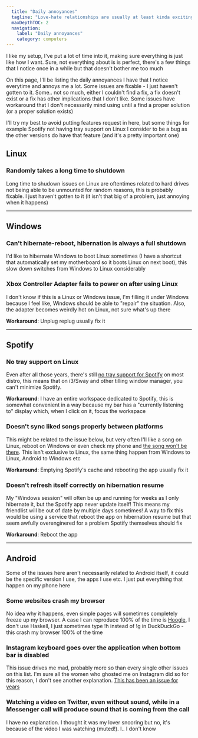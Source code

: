 ```yaml
---
  title: "Daily annoyances"
  tagline: "Love-hate relationships are usually at least kinda excitings, not so much here"
  maxDepthTOC: 2
  navigation:
    label: "Daily annoyances"
    category: computers
---
```


I like my setup, I've put a lot of time into it, making sure everything is just like how I want. Sure, not everything about is is perfect, there's a few things that I notice once in a while but that doesn't bother me too much

On this page, I'll be listing the daily annoyances I have that I notice everytime and annoys me a lot. Some issues are fixable - I just haven't gotten to it. Some.. not so much, either I couldn't find a fix, a fix doesn't exist or a fix has other implications that I don't like. Some issues have workaround that I don't necessarily mind using until a find a proper solution (or a proper solution exists)

I'll try my best to avoid putting features request in here, but some things for example Spotify not having tray support on Linux I consider to be a bug as the other versions do have that feature (and it's a pretty important one)

## Linux

### Randomly takes a long time to shutdown

Long time to shudown issues on Linux are oftentimes related to hard drives not being able to be unmounted for random reasons, this is probably fixable. I just haven't gotten to it (it isn't that big of a problem, just annoying when it happens)

---

## Windows

### Can't hibernate-reboot, hibernation is always a full shutdown

I'd like to hibernate Windows to boot Linux sometimes (I have a shortcut that automatically set my motherboard so it boots Linux on next boot), this slow down switches from Windows to Linux considerably

### Xbox Controller Adapter fails to power on after using Linux

I don't know if this is a Linux or Windows issue, I'm filling it under Windows because I feel like, Windows should be able to "repair" the situation. Also, the adapter becomes weirdly hot on Linux, not sure what's up there

**Workaround**: Unplug replug usually fix it

---

## Spotify

### No tray support on Linux

Even after all those years, there's still [no tray support for Spotify](https://community.spotify.com/t5/Desktop-Linux/Cannot-minimize-to-tray-on-Linux/td-p/1703131) on most distro, this means that on i3/Sway and other tilling window manager, you can't minimize Spotify.

**Workaround**: I have an entire workspace dedicated to Spotify, this is somewhat convenient in a way because my bar has a "currently listening to" display which, when I click on it, focus the workspace

### Doesn't sync liked songs properly between platforms

This might be related to the issue below, but very often I'll like a song on Linux, reboot on Windows or even check my phone and [the song won't be there](https://community.spotify.com/t5/Desktop-Windows/Spotify-liked-songs-not-syncing-properly-across-android-and/td-p/4782488). This isn't exclusive to Linux, the same thing happen from Windows to Linux, Android to Windows etc

**Workaround**: Emptying Spotify's cache and rebooting the app usually fix it

### Doesn't refresh itself correctly on hibernation resume

My "Windows session" will often be up and running for weeks as I only hibernate it, but the Spotify app never update itself! This means my friendlist will be out of date by multiple days sometimes! A way to fix this would be using a service that reboot the app on hibernation resume but that seem awfully overenginered for a problem Spotify themselves should fix

**Workaround**: Reboot the app

---

## Android

Some of the issues here aren't necessarily related to Android itself, it could be the specific version I use, the apps I use etc. I just put everything that happen on my phone here

### Some websites crash my browser

No idea why it happens, even simple pages will sometimes completely freeze up my browser. A case I can reproduce 100% of the time is [Hoogle](https://hoogle.haskell.org/), I don't use Haskell, I just sometimes type !h instead of !g in DuckDuckGo - this crash my browser 100% of the time

### Instagram keyboard goes over the application when bottom bar is disabled

This issue drives me mad, probably more so than every single other issues on this list. I'm sure all the women who ghosted me on Instagram did so for this reason, I don't see another explanation. [This has been an issue for years](https://forums.androidcentral.com/ask-question/848949-keyboard-covers-what-im-typing-instagram.html)

### Watching a video on Twitter, even without sound, while in a Messenger call will produce sound that is coming from the call

I have no explanation. I thought it was my lover snooring but no, it's because of the video I was watching (muted!). I.. I don't know
